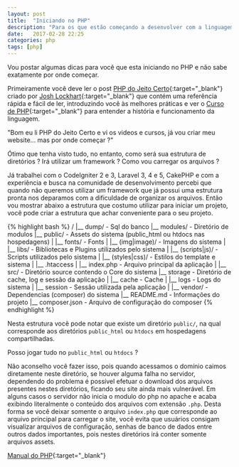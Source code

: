 ```yaml
---
layout: post
title:  "Iniciando no PHP"
description: "Para os que estão começando a desenvolver com a linguagem PHP, vou compartilhar algumas dicas que irão ajudar."
date:   2017-02-28 22:25
categories: php
tags: [php]
---
```


Vou postar algumas dicas para você que esta iniciando no PHP e não sabe exatamente por onde começar.

Primeiramente você deve ler o post [PHP do Jeito Certo](http://br.phptherightway.com/){:target="_blank"} criado por [Josh Lockhart](https://twitter.com/codeguy){:target="_blank"} que contém uma referência rápida e fácil de ler, introduzindo você às melhores práticas e ver o [Curso de PHP](http://www.cursoemvideo.com/lesson/curso-php-historia-php/){:target="_blank"} para entender a história e funcionamento da linguagem.

"Bom eu li PHP do Jeito Certo e vi os videos e cursos, já vou criar meu website... mas por onde começar ?"

Ótimo que tenha visto tudo, no entanto, como será sua estrutura de diretórios ? Irá utilizar um framework ? Como vou carregar os arquivos ?

Já trabalhei com o CodeIgniter 2 e 3, Laravel 3, 4 e 5, CakePHP e com a experiência e busca na comunidade de desenvolvimento percebi que quando não queremos utilizar um framework que já possui uma estrutura pronta nos deparamos com a dificuldade de organizar os arquivos. Então vou mostrar abaixo a estrutura que costumo utilizar para iniciar um projeto, você pode criar a estrutura que achar conveniente para o seu projeto.

{% highlight bash %}
<projeto>/
 |__ dump/ - Sql do banco
 |__ modules/ - Diretório de modulos
 |__ public/ - Assets do sistema (public_html ou htdocs nas hospedagens)
 |  |__ fonts/ - Fonts
 |  |__ (img|image)/ - Imagens do sistema
 |  |__ libs/ - Bibliotecas e Plugins utilizados pelo sistema
 |  |__ (scripts|js)/ - Scripts utilizados pelo sistema
 |  |__ (styles|css)/ - Estilos do template e sistema
 |  |__ .htaccess
 |  |__ index.php - Arquivo principal da aplicação
 |
 |__ src/ - Diretório source contendo o Core do sistema
 |__ storage - Diretório de cache, log e sessão da aplicação
 |  |__ cache - Cache
 |  |__ logs - Logs do sistema
 |  |__ session - Sessão utilizada pela aplicação
 |
 |__ vendor/ - Dependencias (composer) do sistema
 |__ README.md - Informações do projeto
 |__ composer.json - Arquivo de configuração do composer
{% endhighlight %}

Nesta estrutura você pode notar que existe um diretório ```public/```, na qual corresponde aos diretórios ```public_html``` ou ```htdocs``` em hospedagens compartilhadas.

Posso jogar tudo no ```public_html``` ou ```htdocs``` ?

Não aconselho você fazer isso, pois quando acessamos o domínio caimos diretamente neste diretório, se houver alguma falha no servidor, dependendo do problema é possível efetuar o download dos arquivos presentes nestes diretórios, ficando seu site ainda mais vulnerável.
Em alguns casos o servidor não inicia o modulo do php no apache e acaba exibindo literalmente o conteúdo dos arquivos com extensão ```.php```. Desta forma se você deixar somente o arquivo ```index.php``` que corresponde ao arquivo principal para carregar o site, você evita que usuários consigam visualizar arquivos de configuração, senhas de banco de dados entre outros dados importantes, pois nestes diretórios irá conter somente arquivos assets.



[Manual do PHP](http://php.net/manual/pt_BR/index.php){:target="_blank"}

